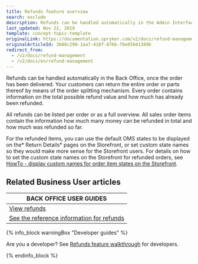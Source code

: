 ```yaml
---
title: Refunds feature overview
search: exclude
description: Refunds can be handled automatically in the Admin Interface, once the order has been delivered. All refunds can be listed per order or as a full overview.
last_updated: Nov 22, 2019
template: concept-topic-template
originalLink: https://documentation.spryker.com/v2/docs/refund-management
originalArticleId: 3b80c290-1aa7-418f-876b-f8e05041389b
redirect_from:
  - /v2/docs/refund-management
  - /v2/docs/en/refund-management
---
```


Refunds can be handled automatically in the Back Office, once the order has been delivered. Your customers can return the entire order or parts thereof by means of the order splitting mechanism. Every order contains information on the total possible refund value and how much has already been refunded.

All refunds can be listed per order or as a full overview. All sales order items contain the information how much many money can be refunded in total and how much was refunded so far.

For the refunded items, you can use the default OMS states to be displayed on the* Return Details* pages on the Storefront, or set custom state names so they would make more sense for the Storefront users. For details on how to set the custom state names on the Storefront for refunded orders, see [HowTo - display custom names for order item states on the Storefront](/docs/scos/dev/tutorials-and-howtos/howtos/feature-howtos/howto-display-custom-names-for-order-item-states-on-the-storefront.html).


## Related Business User articles

|BACK OFFICE USER GUIDES|
|---|
| [View refunds](/docs/scos/user/back-office-user-guides/{{page.version}}/sales/refunds/viewing-refunds.html)  |
| [See the reference information for refunds](/docs/scos/user/back-office-user-guides/{{page.version}}/sales/refunds/viewing-refunds.html#reference-information-viewing-refunds)  |

{% info_block warningBox "Developer guides" %}

Are you a developer? See [Refunds feature walkthrough](/docs/scos/dev/feature-walkthroughs/{{page.version}}/refunds-feature-walkthrough/refunds-feature-walkthrough.html) for developers.

{% endinfo_block %}
